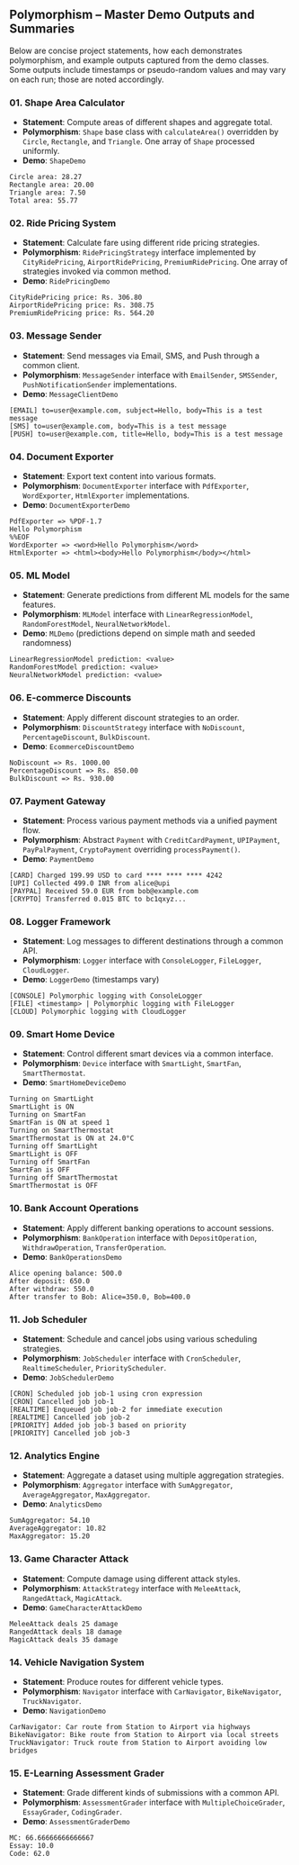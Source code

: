 ## Polymorphism – Master Demo Outputs and Summaries

Below are concise project statements, how each demonstrates polymorphism, and example outputs captured from the demo classes. Some outputs include timestamps or pseudo-random values and may vary on each run; those are noted accordingly.

### 01. Shape Area Calculator
- **Statement**: Compute areas of different shapes and aggregate total.
- **Polymorphism**: `Shape` base class with `calculateArea()` overridden by `Circle`, `Rectangle`, and `Triangle`. One array of `Shape` processed uniformly.
- **Demo**: `ShapeDemo`
```text
Circle area: 28.27
Rectangle area: 20.00
Triangle area: 7.50
Total area: 55.77
```

### 02. Ride Pricing System
- **Statement**: Calculate fare using different ride pricing strategies.
- **Polymorphism**: `RidePricingStrategy` interface implemented by `CityRidePricing`, `AirportRidePricing`, `PremiumRidePricing`. One array of strategies invoked via common method.
- **Demo**: `RidePricingDemo`
```text
CityRidePricing price: Rs. 306.80
AirportRidePricing price: Rs. 308.75
PremiumRidePricing price: Rs. 564.20
```

### 03. Message Sender
- **Statement**: Send messages via Email, SMS, and Push through a common client.
- **Polymorphism**: `MessageSender` interface with `EmailSender`, `SMSSender`, `PushNotificationSender` implementations.
- **Demo**: `MessageClientDemo`
```text
[EMAIL] to=user@example.com, subject=Hello, body=This is a test message
[SMS] to=user@example.com, body=This is a test message
[PUSH] to=user@example.com, title=Hello, body=This is a test message
```

### 04. Document Exporter
- **Statement**: Export text content into various formats.
- **Polymorphism**: `DocumentExporter` interface with `PdfExporter`, `WordExporter`, `HtmlExporter` implementations.
- **Demo**: `DocumentExporterDemo`
```text
PdfExporter => %PDF-1.7
Hello Polymorphism
%%EOF
WordExporter => <word>Hello Polymorphism</word>
HtmlExporter => <html><body>Hello Polymorphism</body></html>
```

### 05. ML Model
- **Statement**: Generate predictions from different ML models for the same features.
- **Polymorphism**: `MLModel` interface with `LinearRegressionModel`, `RandomForestModel`, `NeuralNetworkModel`.
- **Demo**: `MLDemo` (predictions depend on simple math and seeded randomness)
```text
LinearRegressionModel prediction: <value>
RandomForestModel prediction: <value>
NeuralNetworkModel prediction: <value>
```

### 06. E-commerce Discounts
- **Statement**: Apply different discount strategies to an order.
- **Polymorphism**: `DiscountStrategy` interface with `NoDiscount`, `PercentageDiscount`, `BulkDiscount`.
- **Demo**: `EcommerceDiscountDemo`
```text
NoDiscount => Rs. 1000.00
PercentageDiscount => Rs. 850.00
BulkDiscount => Rs. 930.00
```

### 07. Payment Gateway
- **Statement**: Process various payment methods via a unified payment flow.
- **Polymorphism**: Abstract `Payment` with `CreditCardPayment`, `UPIPayment`, `PayPalPayment`, `CryptoPayment` overriding `processPayment()`.
- **Demo**: `PaymentDemo`
```text
[CARD] Charged 199.99 USD to card **** **** **** 4242
[UPI] Collected 499.0 INR from alice@upi
[PAYPAL] Received 59.0 EUR from bob@example.com
[CRYPTO] Transferred 0.015 BTC to bc1qxyz...
```

### 08. Logger Framework
- **Statement**: Log messages to different destinations through a common API.
- **Polymorphism**: `Logger` interface with `ConsoleLogger`, `FileLogger`, `CloudLogger`.
- **Demo**: `LoggerDemo` (timestamps vary)
```text
[CONSOLE] Polymorphic logging with ConsoleLogger
[FILE] <timestamp> | Polymorphic logging with FileLogger
[CLOUD] Polymorphic logging with CloudLogger
```

### 09. Smart Home Device
- **Statement**: Control different smart devices via a common interface.
- **Polymorphism**: `Device` interface with `SmartLight`, `SmartFan`, `SmartThermostat`.
- **Demo**: `SmartHomeDeviceDemo`
```text
Turning on SmartLight
SmartLight is ON
Turning on SmartFan
SmartFan is ON at speed 1
Turning on SmartThermostat
SmartThermostat is ON at 24.0°C
Turning off SmartLight
SmartLight is OFF
Turning off SmartFan
SmartFan is OFF
Turning off SmartThermostat
SmartThermostat is OFF
```

### 10. Bank Account Operations
- **Statement**: Apply different banking operations to account sessions.
- **Polymorphism**: `BankOperation` interface with `DepositOperation`, `WithdrawOperation`, `TransferOperation`.
- **Demo**: `BankOperationsDemo`
```text
Alice opening balance: 500.0
After deposit: 650.0
After withdraw: 550.0
After transfer to Bob: Alice=350.0, Bob=400.0
```

### 11. Job Scheduler
- **Statement**: Schedule and cancel jobs using various scheduling strategies.
- **Polymorphism**: `JobScheduler` interface with `CronScheduler`, `RealtimeScheduler`, `PriorityScheduler`.
- **Demo**: `JobSchedulerDemo`
```text
[CRON] Scheduled job job-1 using cron expression
[CRON] Cancelled job job-1
[REALTIME] Enqueued job job-2 for immediate execution
[REALTIME] Cancelled job job-2
[PRIORITY] Added job job-3 based on priority
[PRIORITY] Cancelled job job-3
```

### 12. Analytics Engine
- **Statement**: Aggregate a dataset using multiple aggregation strategies.
- **Polymorphism**: `Aggregator` interface with `SumAggregator`, `AverageAggregator`, `MaxAggregator`.
- **Demo**: `AnalyticsDemo`
```text
SumAggregator: 54.10
AverageAggregator: 10.82
MaxAggregator: 15.20
```

### 13. Game Character Attack
- **Statement**: Compute damage using different attack styles.
- **Polymorphism**: `AttackStrategy` interface with `MeleeAttack`, `RangedAttack`, `MagicAttack`.
- **Demo**: `GameCharacterAttackDemo`
```text
MeleeAttack deals 25 damage
RangedAttack deals 18 damage
MagicAttack deals 35 damage
```

### 14. Vehicle Navigation System
- **Statement**: Produce routes for different vehicle types.
- **Polymorphism**: `Navigator` interface with `CarNavigator`, `BikeNavigator`, `TruckNavigator`.
- **Demo**: `NavigationDemo`
```text
CarNavigator: Car route from Station to Airport via highways
BikeNavigator: Bike route from Station to Airport via local streets
TruckNavigator: Truck route from Station to Airport avoiding low bridges
```

### 15. E-Learning Assessment Grader
- **Statement**: Grade different kinds of submissions with a common API.
- **Polymorphism**: `AssessmentGrader` interface with `MultipleChoiceGrader`, `EssayGrader`, `CodingGrader`.
- **Demo**: `AssessmentGraderDemo`
```text
MC: 66.66666666666667
Essay: 10.0
Code: 62.0
```


